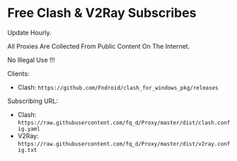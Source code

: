 # Free Clash & V2Ray Subscribes

Update Hourly.

All Proxies Are Collected From Public Content On The Internet.

No Illegal Use !!!

Clients:
- Clash: `https://github.com/Fndroid/clash_for_windows_pkg/releases`

Subscribing URL:
- Clash: `https://raw.githubusercontent.com/fq_d/Proxy/master/dist/clash.config.yaml`
- V2Ray: `https://raw.githubusercontent.com/fq_d/Proxy/master/dist/v2ray.config.txt`
